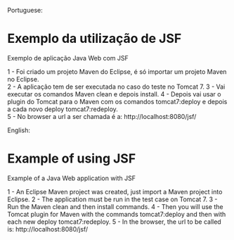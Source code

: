 Portuguese:
# Exemplo da utilização de JSF

Exemplo de aplicação Java Web com JSF

1 - Foi criado um projeto Maven do Eclipse, é só importar um projeto Maven no Eclipse.  
2 - A aplicação tem de ser executada no caso do teste no Tomcat 7.
3 - Vai executar os comandos Maven clean e depois install.
4 - Depois vai usar o plugin do Tomcat para o Maven com os comandos 
    tomcat7:deploy e depois a cada novo deploy tomcat7:redeploy.    
5 - No browser a url a ser chamada é a: http://localhost:8080/jsf/



English:
# Example of using JSF

Example of a Java Web application with JSF

1 - An Eclipse Maven project was created, just import a Maven project into Eclipse.
2 - The application must be run in the test case on Tomcat 7.
3 - Run the Maven clean and then install commands.
4 - Then you will use the Tomcat plugin for Maven with the commands
    tomcat7:deploy and then with each new deploy tomcat7:redeploy.
5 - In the browser, the url to be called is: http://localhost:8080/jsf/
